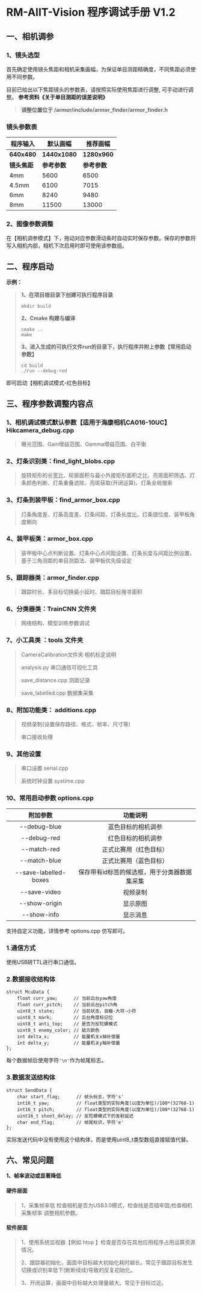 # **RM-AIIT-Vision 程序调试手册 V1.2**



## 一、相机调参

### 1、镜头选型

首先确定使用镜头焦距和相机采集画幅，为保证单目测距精确度，不同焦距必须使用不同参数。

>

目前已给出以下焦距镜头的参数表，请按照实际使用焦距进行调整,
可手动进行调整。 **参考资料《关于单目测距的误差说明》** 
> **调整位置位于  /armor/include/armor_finder/armor_finder.h** 

 ### 镜头参数表

| 程序输入  | 默认画幅  | 推荐画幅  |
|---|---|---|
|  **640x480**  |  **1440x1080**  |  **1280x960**   |
| **镜头焦距** | **参考参数** | **参考参数** |
| 4mm  | 5600  | 6500 |
| 4.5mm  | 6100  | 7015 |
| 6mm  |  8240 | 9480 |
| 8mm  |  11500 | 13000 |




### 2、图像参数调整





在【相机调参模式】下，拖动对应参数滑动条时自动实时保存参数。保存的参数将写入相机内部，相机下次启用时即可使用该参数组。






## 二、程序启动


**示例：**

> **1、在项目根目录下创建可执行程序目录**
>
> ~~~shell
> mkdir build 
> ~~~
>
> **2、Cmake 构建与编译**
>
> ~~~shell
> cmake ..
> make
> ~~~
>
> **3、进入生成的可执行文件run的目录下，执行程序并附上参数【常用启动参数】**
>
> ~~~shell
> cd build
> ./run --debug-red
> ~~~

即可启动【相机调试模式-红色目标】


## 三、程序参数调整内容点

### 1、相机调试模式默认参数【适用于海康相机CA016-10UC】Hikcamera_debug.cpp

> 曝光范围、Gain增益范围、Gamma增益范围、白平衡

### 2、灯条识别类：find_light_blobs.cpp

> 旋转矩形的长宽比、轮廓面积与最小外接矩形面积之比、亮斑面积筛选、灯条颜色判断、灯条重叠滤除、亮斑获取(开闭运算)、灯条全局搜索

### 3、灯条到装甲板：find_armor_box.cpp

> 灯条角度差、灯条高度差、灯条间距、灯条长度比、灯条错位度、装甲板角度朝向

### 4、装甲板类：armor_box.cpp

> 装甲板中心点判断设置、灯条中心点间距设置、灯条长度与间距比例设置、基于三角测距的单目测距法、装甲板优先级设定

### 5、跟踪器类：armor_finder.cpp

> 跟踪时长、多目标切换最小延时、跟踪目标搜寻面积

### 6、分类器类：TrainCNN 文件夹

> 网络结构、模型训练参数调试

### 7、小工具类 ：tools 文件夹

> CameraCalibration文件夹 相机标定说明
>
> analysis.py 串口通信可视化工具
>
> save_distance.cpp 测距记录
>
> save_labelled.cpp 数据集采集

### 8、附加功能类：  additions.cpp

> 视频录制(设置保存路径、格式、帧率、尺寸等)
>
> 串口接收处理

### 9、其他设置

> 串口设置 serial.cpp
>
> 系统时钟设置 systime.cpp



### 10、常用启动参数  options.cpp

|       附加参数        |                   功能说明                   |
| :-------------------: | :------------------------------------------: |
|     --debug-blue      |              蓝色目标的相机调参              |
|      --debug-red      |              红色目标的相机调参              |
|      --match-red      |            正式比赛用（红色目标）            |
|     --match-blue      |            正式比赛用（蓝色目标）            |
| --save-labelled-boxes | 保存带有id标签的候选框，用于分类器数据集采集 |
|     --save-video      |                   视频录制                   |
|     --show-origin     |                   显示原图                   |
|      --show-info      |                   显示消息                   |

支持自定义功能，详情参考 options.cpp 仿写即可。



### 1.通信方式

使用USB转TTL进行串口通信。

### 

### 2.数据接收结构体

```
struct McuData {
    float curr_yaw;      // 当前云台yaw角度
    float curr_pitch;    // 当前云台pitch角
    uint8_t state;       // 当前状态，自瞄-大符-小符
    uint8_t mark;        // 云台角度标记位
    uint8_t anti_top;    // 是否为反陀螺模式
    uint8_t enemy_color; // 敌方颜色
    int delta_x;         // 能量机关x轴补偿量
    int delta_y;         // 能量机关y轴补偿量
};
```

每个数据帧后使用字符`'\n'`作为帧尾标志。

### 

### 3.数据发送结构体

```
struct SendData {
    char start_flag;      // 帧头标志，字符's'
    int16_t yaw;          // float类型的实际角度(以度为单位)/100*(32768-1)
    int16_t pitch;        // float类型的实际角度(以度为单位)/100*(32768-1)
    uint16_t shoot_delay; // 反陀螺模式下的发射延迟
    char end_flag;        // 帧尾标识，字符'e'
};
```

实际发送代码中没有使用这个结构体，而是使用uint8_t类型数组直接赋值代替。



## 六、常见问题

**1、帧率波动或显著降低**

#### 硬件层面

> 1、采集帧率低  检查相机是否为USB3.0模式，检查线是否插牢固;检查相机采集帧率 调整相机参数。

#### 软件层面

> 1、使用系统监视器【例如 htop 】检查是否存在其他应用程序占用运算资源情况。
>
> 2、跟踪器初始化，画面中目标越大初始化耗时越长。常见于跟踪目标发生切换或识别率低下(断断续续)导致的反复初始化。
>
> 3、开闭运算，画面中目标越大处理量越大。常见于目标过近。



